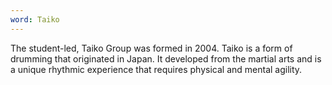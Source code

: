 ```yaml
---
word: Taiko
---
```


The student-led, Taiko Group was formed in 2004. Taiko is a form of drumming that originated in Japan. It developed from the martial arts and is a unique rhythmic experience that requires physical and mental agility.
